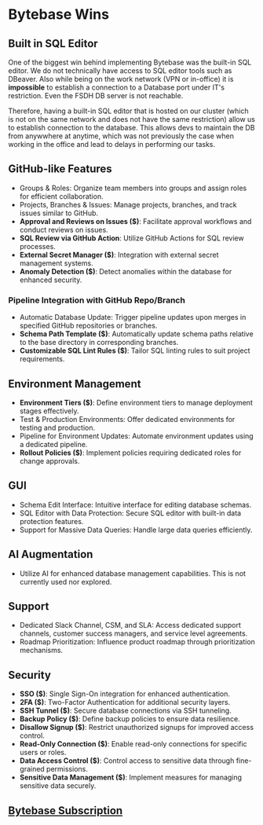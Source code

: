 # Bytebase Wins

## Built in SQL Editor

One of the biggest win behind implementing Bytebase was the built-in SQL editor.
We do not technically have access to SQL editor tools such as DBeaver. Also
while being on the work network (VPN or in-office) it is **impossible** to
establish a connection to a Database port under IT's restriction. Even the FSDH
DB server is not reachable.

Therefore, having a built-in SQL editor that is hosted on our cluster (which is
not on the same network and does not have the same restriction) allow us to
establish connection to the database. This allows devs to maintain the DB from
anywwhere at anytime, which was not previously the case when working in the
office and lead to delays in performing our tasks.

## GitHub-like Features

* Groups & Roles: Organize team members into groups and assign roles for
  efficient collaboration.
* Projects, Branches & Issues: Manage projects, branches, and track issues
  similar to GitHub.
* **Approval and Reviews on Issues ($)**: Facilitate approval workflows and
  conduct reviews on issues.
* **SQL Review via GitHub Action**: Utilize GitHub Actions for SQL review
  processes.
* **External Secret Manager ($)**: Integration with external secret management
  systems.
* **Anomaly Detection ($)**: Detect anomalies within the database for enhanced
  security.

### Pipeline Integration with GitHub Repo/Branch

* Automatic Database Update: Trigger pipeline updates upon merges in specified
  GitHub repositories or branches.
* **Schema Path Template ($)**: Automatically update schema paths relative to
  the base directory in corresponding branches.
* **Customizable SQL Lint Rules ($)**: Tailor SQL linting rules to suit project
  requirements.

## Environment Management

* **Environment Tiers ($)**: Define environment tiers to manage deployment
  stages effectively.
* Test & Production Environments: Offer dedicated environments for testing and
  production.
* Pipeline for Environment Updates: Automate environment updates using a
  dedicated pipeline.
* **Rollout Policies ($)**: Implement policies requiring dedicated roles for
  change approvals.

## GUI

* Schema Edit Interface: Intuitive interface for editing database schemas.
* SQL Editor with Data Protection: Secure SQL editor with built-in data
  protection features.
* Support for Massive Data Queries: Handle large data queries efficiently.

## AI Augmentation

* Utilize AI for enhanced database management capabilities. This is not
  currently used nor explored.

## Support

* Dedicated Slack Channel, CSM, and SLA: Access dedicated support channels,
  customer success managers, and service level agreements.
* Roadmap Prioritization: Influence product roadmap through prioritization
  mechanisms.

## Security

* **SSO ($)**: Single Sign-On integration for enhanced authentication.
* **2FA ($)**: Two-Factor Authentication for additional security layers.
* **SSH Tunnel ($)**: Secure database connections via SSH tunneling.
* **Backup Policy ($)**: Define backup policies to ensure data resilience.
* **Disallow Signup ($)**: Restrict unauthorized signups for improved access
  control.
* **Read-Only Connection ($)**: Enable read-only connections for specific users
  or roles.
* **Data Access Control ($)**: Control access to sensitive data through
  fine-grained permissions.
* **Sensitive Data Management ($)**: Implement measures for managing sensitive
  data securely.

## [Bytebase Subscription](https://bytebase.inspection.alpha.canada.ca/setting/subscription)
